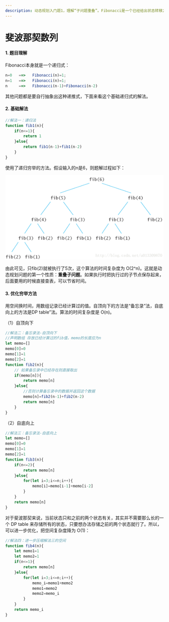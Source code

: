 ```yaml
---
description: 动态规划入门题1，理解“子问题重叠”。Fibonacci是一个已经给出状态转移方程的问题。
---
```


# 斐波那契数列

#### 1. 题目理解

Fibonacci本身就是一个递归式：

```javascript
n=0   ==>   Fibonacci(n)=1; 
n=1   ==>   Fibonacci(n)=1;
n     ==>   Fibonacci(n-1)+Fibonacci(n-2)
```

其他问题都是要自行抽象出这种递推式，下面来看这个基础递归式的解法。

#### 2. 基础解法 

```javascript
//解法一：递归法
function fib1(n){
    if(n<=1){
        return 1
    }else{
        return fib1(n-1)+fib1(n-2)
    }
}
```

使用了递归穷举的方法。假设输入的n是6，则题解过程如下：

![](../../.gitbook/assets/tu-pian-%20%285%29.png)

由此可见，只fib\(2\)就被执行了5次，这个算法的时间复杂度为 O\(2^n\)。这就是动态规划问题的第一个性质：**重叠子问题**。如果执行时把执行过的子节点保存起来，后面要用的时候直接查表，可以节省时间。

#### 3. 优化穷举方法

用空间换时间，用数组记录已经计算过的值。自顶向下的方法是“备忘录”法，自底向上的方法是DP table”法。算法的时间复杂度是 O\(n\)。

（1）自顶向下

```javascript
//解法二：备忘录法-自顶向下
//声明数组 存放已经计算过的fib值，memo的长度应为n
let memo=[]
memo[0]=0
memo[1]=1
memo[2]=1
function fib2(n){
    // 如果备忘录中已经存在则直接取出
    if(memo[n]){
        return memo[n]
    }else{
        //否则计算备忘录中的数据并返回这个数据
        memo[n]=fib2(n-1)+fib2(n-2)
        return memo[n]
    }
}
```

（2）自底向上

```javascript
//解法三：备忘录法-自底向上
let memo=[]
memo[0]=0
memo[1]=1
memo[2]=1
function fib3(n){
    if(n<=2){
        return memo[n]
    }else{
        for(let i=3;i<=n;i++){
            memo[i]=memo[i-1]+memo[i-2]
        }
    }
    return memo[n]
}
```

对于斐波那契来说，当前状态只和之前的两个状态有关，其实并不需要那么长的一个 DP table 来存储所有的状态，只要想办法存储之前的两个状态就行了。所以，可以进一步优化，把空间复杂度降为 O\(1\)：

```javascript
//解法四：进一步压缩解法三的空间
function fib4(n){
    let memo1=1
    let memo2=1
    if(n<=1){
        return memo[n]
    }else{
        for(let i=3;i<=n;i++){
            memo_i=memo1+memo2
            memo1=memo2
            memo2=memo_i
        }
    }
    return memo_i
}
```

